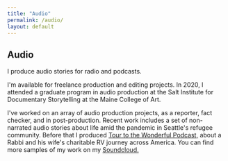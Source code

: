 ```yaml
---
title: "Audio"
permalink: /audio/
layout: default
---
```


## Audio

I produce audio stories for radio and podcasts.

I'm available for freelance production and editing projects. In 2020, I attended a graduate program in audio production at the Salt Institute for Documentary Storytelling at the Maine College of Art.

I've worked on an array of audio production projects, as a reporter, fact checker, and in post-production. Recent work includes a set of non-narrated audio stories about life amid the pandemic in Seattle's refugee community. Before that I produced [Tour to the Wonderful Podcast,](https://open.spotify.com/show/1wkiVWYBdJGuUbLs91xFIM?si=-5Gj4OLZTaGWKDYPmaF-Cw) about a Rabbi and his wife's charitable RV journey across America. You can find more samples of my work on my [Soundcloud.](https://soundcloud.com/andrew-schwartz-191964276)
